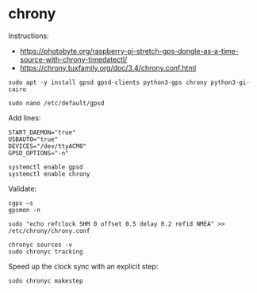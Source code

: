 # chrony

Instructions:
* https://photobyte.org/raspberry-pi-stretch-gps-dongle-as-a-time-source-with-chrony-timedatectl/
* https://chrony.tuxfamily.org/doc/3.4/chrony.conf.html

```
sudo apt -y install gpsd gpsd-clients python3-gps chrony python3-gi-cairo
```

```
sudo nano /etc/default/gpsd
```

Add lines:

```
START_DAEMON="true"
USBAUTO="true"
DEVICES="/dev/ttyACM0"
GPSD_OPTIONS="-n"
```

```
systemctl enable gpsd
systemctl enable chrony
```

Validate:

```
cgps –s
gpsmon -n
```

```
sudo "echo refclock SHM 0 offset 0.5 delay 0.2 refid NMEA" >> /etc/chrony/chrony.conf
```

```
chronyc sources -v
sudo chronyc tracking
```

Speed up the clock sync with an explicit step:

```
sudo chronyc makestep
```
